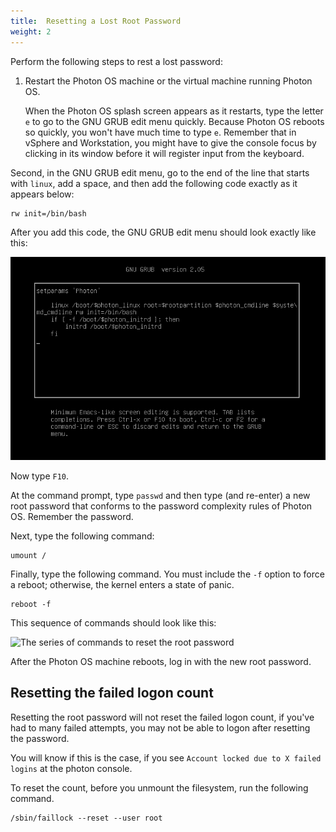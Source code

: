 ```yaml
---
title:  Resetting a Lost Root Password
weight: 2
---
```


Perform the following steps to rest a lost password:

1. Restart the Photon OS machine or the virtual machine running Photon OS. 
    
    When the Photon OS splash screen appears as it restarts, type the letter `e` to go to the GNU GRUB edit menu quickly. Because Photon OS reboots so quickly, you won't have much time to type `e`. Remember that in vSphere and Workstation, you might have to give the console focus by clicking in its window before it will register input from the keyboard.

Second, in the GNU GRUB edit menu, go to the end of the line that starts with `linux`, add a space, and then add the following code exactly as it appears below:

	rw init=/bin/bash

After you add this code, the GNU GRUB edit menu should look exactly like this:

![The modified GNU GRUB edit menu](../../images/grub2.05-edit-menu-changepw.png) 

Now type `F10`.

At the command prompt, type `passwd` and then type (and re-enter) a new root password that conforms to the password complexity rules of Photon OS. Remember the password. 

Next, type the following command:

	umount /

Finally, type the following command. You must include the `-f` option to force a reboot; otherwise, the kernel enters a state of panic.

	reboot -f

This sequence of commands should look like this:

![The series of commands to reset the root password](../../images/resetpw.png)

After the Photon OS machine reboots, log in with the new root password. 

## Resetting the failed logon count
Resetting the root password will not reset the failed logon count, if you've had to many failed attempts, you may not be able to logon after resetting the password.

You will know if this is the case, if you see `Account locked due to X failed logins` at the photon console.

To reset the count, before you unmount the filesystem, run the following command.

	/sbin/faillock --reset --user root

